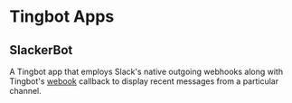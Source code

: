 # Tingbot Apps



## SlackerBot

A Tingbot app that employs Slack's native outgoing webhooks along with Tingbot's [webook](http://tingbot-python.readthedocs.io/en/latest/webhooks.html) callback to display recent messages from a particular channel.